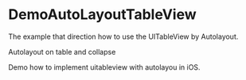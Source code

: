 # DemoAutoLayoutTableView
The example that direction how to use the UITableView by Autolayout.

Autolayout on table and collapse

Demo how to implement uitableview with autolayou in iOS.

